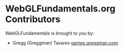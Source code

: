 WebGLFundamentals.org Contributors
==================================

WebGLFundamentals is brought to you by:

*    Gregg (Greggman) Tavares [games.greggman.com](https://games.greggman.com)



